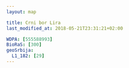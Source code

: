 ```yaml
---
layout: map

title: Crni bor Lira
last_modified_at: 2018-05-21T23:31:21+02:00

WDPA: [555588993]
BioRaS: [300]
geoSrbija:
  L1_182: [29]
---
```

